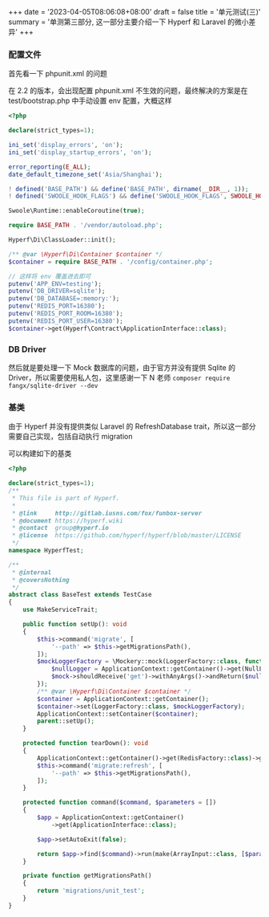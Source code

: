 +++
date = '2023-04-05T08:06:08+08:00'
draft = false
title = '单元测试(三)'
summary = '单测第三部分, 这一部分主要介绍一下 Hyperf 和 Laravel 的微小差异'
+++

### 配置文件

首先看一下 phpunit.xml 的问题

在 2.2 的版本，会出现配置 phpunit.xml 不生效的问题，最终解决的方案是在 test/bootstrap.php 中手动设置 env 配置，大概这样

```php
<?php

declare(strict_types=1);

ini_set('display_errors', 'on');
ini_set('display_startup_errors', 'on');

error_reporting(E_ALL);
date_default_timezone_set('Asia/Shanghai');

! defined('BASE_PATH') && define('BASE_PATH', dirname(__DIR__, 1));
! defined('SWOOLE_HOOK_FLAGS') && define('SWOOLE_HOOK_FLAGS', SWOOLE_HOOK_ALL);

Swoole\Runtime::enableCoroutine(true);

require BASE_PATH . '/vendor/autoload.php';

Hyperf\Di\ClassLoader::init();

/** @var \Hyperf\Di\Container $container */
$container = require BASE_PATH . '/config/container.php';

// 这样将 env 覆盖进去即可
putenv('APP_ENV=testing');
putenv('DB_DRIVER=sqlite');
putenv('DB_DATABASE=:memory:');
putenv('REDIS_PORT=16380');
putenv('REDIS_PORT_ROOM=16380');
putenv('REDIS_PORT_USER=16380');
$container->get(Hyperf\Contract\ApplicationInterface::class);
```

### DB Driver
然后就是要处理一下 Mock 数据库的问题，由于官方并没有提供 Sqlite 的 Driver，所以需要使用私人包，这里感谢一下 N 老师
`composer require fangx/sqlite-driver --dev`

### 基类
由于 Hyperf 并没有提供类似 Laravel 的 RefreshDatabase trait，所以这一部分需要自己实现，包括自动执行 migration

可以构建如下的基类

```php
<?php

declare(strict_types=1);
/**
 * This file is part of Hyperf.
 *
 * @link     http://gitlab.iusns.com/fox/funbox-server
 * @document https://hyperf.wiki
 * @contact  group@hyperf.io
 * @license  https://github.com/hyperf/hyperf/blob/master/LICENSE
 */
namespace HyperfTest;

/**
 * @internal
 * @coversNothing
 */
abstract class BaseTest extends TestCase
{
    use MakeServiceTrait;

    public function setUp(): void
    {
        $this->command('migrate', [
            '--path' => $this->getMigrationsPath(),
        ]);
        $mockLoggerFactory = \Mockery::mock(LoggerFactory::class, function (MockInterface $mock) {
            $nullLogger = ApplicationContext::getContainer()->get(NullLogger::class);
            $mock->shouldReceive('get')->withAnyArgs()->andReturn($nullLogger);
        });
        /** @var \Hyperf\Di\Container $container */
        $container = ApplicationContext::getContainer();
        $container->set(LoggerFactory::class, $mockLoggerFactory);
        ApplicationContext::setContainer($container);
        parent::setUp();
    }

    protected function tearDown(): void
    {
        ApplicationContext::getContainer()->get(RedisFactory::class)->get('room')->flushAll();
        $this->command('migrate:refresh', [
            '--path' => $this->getMigrationsPath(),
        ]);
    }

    protected function command($command, $parameters = [])
    {
        $app = ApplicationContext::getContainer()
            ->get(ApplicationInterface::class);

        $app->setAutoExit(false);

        return $app->find($command)->run(make(ArrayInput::class, [$parameters]), make(NullOutput::class));
    }

    private function getMigrationsPath()
    {
        return 'migrations/unit_test';
    }
}
```